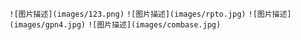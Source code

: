 ``
![图片描述](images/123.png)
``
``
![图片描述](images/rpto.jpg)
``
``
![图片描述](images/gpn4.jpg)
``
``
![图片描述](images/combase.jpg)
``

